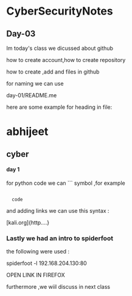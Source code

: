 # CyberSecurityNotes
## Day-03

Im today's class we dicussed about github

how to create account,how to create repository

how to create ,add and files in github

for naming we can use 

day-01/README.me

here are some example for heading in file:

# abhijeet

## cyber

#### day 1

for python code we can ``` symbol ,for example

```pthon

  code

```

and adding links we can use this syntax :

[kali.org]{http....}

### Lastly we had an intro to spiderfoot

the following were used :

spiderfoot -l 192.168.204.130:80

OPEN LINK IN FIREFOX

furthermore ,we wiil discuss in next class
